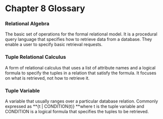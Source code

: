 # Chapter 8 Glossary

### Relational Algebra

The basic set of operations for the formal relational model. It is a procedural query language that specifies how to retrieve data from a database. They enable a user to specify basic retrieval requests.






### Tuple Relational Calculus

A form of relational calculus that uses a list of attribute names and a logical formula to specify the tuples in a relation that satisfy the formula. It focuses on what is retrieved, not how to retrieve it.


### Tuple Variable

A variable that usually ranges over a particular database relation. Commonly expressed as **{t | CONDITION(t)} **where t is the tuple variable and CONDITION is a logical formula that specifies the tuples to be retrieved.